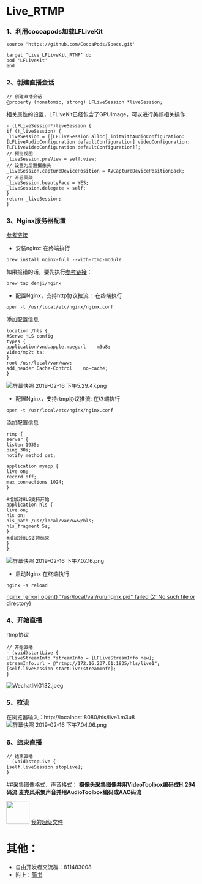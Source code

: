 # Live_RTMP
### 1、利用cocoapods加载LFLiveKit
```
source 'https://github.com/CocoaPods/Specs.git'

target ‘Live_LFLiveKit_RTMP’ do
pod 'LFLiveKit'
end
```

### 2、创建直播会话
```
// 创建直播会话
@property (nonatomic, strong) LFLiveSession *liveSession;
```
相关属性的设置，LFLiveKit已经包含了GPUImage，可以进行美颜相关操作
```
- (LFLiveSession*)liveSession {
if (!_liveSession) {
_liveSession = [[LFLiveSession alloc] initWithAudioConfiguration:[LFLiveAudioConfiguration defaultConfiguration] videoConfiguration:[LFLiveVideoConfiguration defaultConfiguration]];
// 预览视图
_liveSession.preView = self.view;
// 设置为后置摄像头
_liveSession.captureDevicePosition = AVCaptureDevicePositionBack;
// 开启美颜
_liveSession.beautyFace = YES;
_liveSession.delegate = self;
}
return _liveSession;
}
```
### 3、Nginx服务器配置
[参考链接](https://www.cnblogs.com/tandaxia/p/8810648.html)
* 安装nginx:
在终端执行
```
brew install nginx-full --with-rtmp-module 
```
如果报错的话，要先执行[参考链接](https://blog.csdn.net/fengsh998/article/details/79942775)：
```
brew tap denji/nginx
```

* 配置Nginx，支持http协议拉流：
在终端执行
```
open -t /usr/local/etc/nginx/nginx.conf
```
添加配置信息
```
location /hls {
#Serve HLS config
types {
application/vnd.apple.mpegurl    m3u8;
video/mp2t ts;
}
root /usr/local/var/www;
add_header Cache-Control    no-cache;
}
```
![屏幕快照 2019-02-16 下午5.29.47.png](https://upload-images.jianshu.io/upload_images/1721864-e676f88e0f675e99.png?imageMogr2/auto-orient/strip%7CimageView2/2/w/1240)
* 配置Nginx，支持rtmp协议推流:
在终端执行
```
open -t /usr/local/etc/nginx/nginx.conf
```
添加配置信息
```
rtmp {
server {
listen 1935;
ping 30s;
notify_method get;

application myapp {
live on;
record off;
max_connections 1024;
}

#增加对HLS支持开始
application hls {
live on;
hls on;
hls_path /usr/local/var/www/hls;
hls_fragment 5s;
}
#增加对HLS支持结束
}
}
```
![屏幕快照 2019-02-16 下午7.07.16.png](https://upload-images.jianshu.io/upload_images/1721864-a187209f9c1559d8.png?imageMogr2/auto-orient/strip%7CimageView2/2/w/1240)

* 启动Nginx
在终端执行
```
nginx -s reload
```
[nginx: [error] open() "/usr/local/var/run/nginx.pid" failed (2: No such file or directory)](https://blog.csdn.net/wn1245343496/article/details/77974756)
### 4、开始直播
rtmp协议
```
// 开始直播
- (void)startLive {
LFLiveStreamInfo *streamInfo = [LFLiveStreamInfo new];
streamInfo.url = @"rtmp://172.16.237.61:1935/hls/live1";
[self.liveSession startLive:streamInfo];
}
```
![WechatIMG132.jpeg](https://upload-images.jianshu.io/upload_images/1721864-e651c3ab790c0593.jpeg?imageMogr2/auto-orient/strip%7CimageView2/2/w/1240)

### 5、拉流
在浏览器输入：http://localhost:8080/hls/live1.m3u8
![屏幕快照 2019-02-16 下午7.04.06.png](https://upload-images.jianshu.io/upload_images/1721864-9df76991a9c9b392.png?imageMogr2/auto-orient/strip%7CimageView2/2/w/1240)

### 6、结束直播
```
// 结束直播
- (void)stopLive {
[self.liveSession stopLive];
}
```
##采集图像格式、声音格式：
**摄像头采集图像并用VideoToolbox编码成H.264码流**
**麦克风采集声音并用AudioToolbox编码成AAC码流**

<img src="https://upload-images.jianshu.io/upload_images/1721864-0feb4befb2dddb9f.png?imageMogr2/auto-orient/strip%7CimageView2/2/w/1240" width="60px" height="60px">
<a href="https://itunes.apple.com/cn/app/我的超级文件/id1397704011?mt=8">我的超级文件</a>

# 其他：
* 自由开发者交流群：811483008
* 附上：[简书](https://www.jianshu.com/p/9d680fa7b367)

